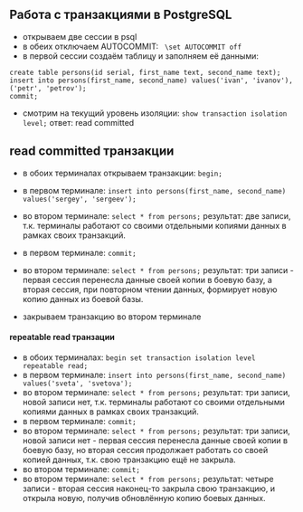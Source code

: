 ## Работа с транзакциями в PostgreSQL
- открываем две сессии в psql
- в обеих отключаем AUTOCOMMIT: ` \set AUTOCOMMIT off`
- в первой сессии создаём таблицу и заполняем её данными:
```
create table persons(id serial, first_name text, second_name text);
insert into persons(first_name, second_name) values('ivan', 'ivanov'), ('petr', 'petrov');
commit;
```
- смотрим на текущий уровень изоляции: ` show transaction isolation level; `
ответ: read committed

## read committed транзакции

- в обоих терминалах открываем транзакции:  `begin;`
- в первом терминале: `insert into persons(first_name, second_name) values('sergey', 'sergeev');`
- во втором терминале: `select * from persons;`
результат: две записи, т.к. терминалы работают со своими отдельными копиями данных в рамках своих транзакций.

- в первом терминале: `commit;`
- во втором терминале: `select * from persons;`
результат: три записи - первая сессия перенесла данные своей копии в боевую базу, а вторая сессия, при повторном чтении данных, формирует новую копию данных из боевой базы.
- закрываем транзакцию во втором терминале

#### repeatable read транзации

- в обоих терминалах: `begin set transaction isolation level repeatable read;`
- в первом терминале: `insert into persons(first_name, second_name) values('sveta', 'svetova');`
- во втором терминале: `select * from persons;`
результат: три записи, новой записи нет, т.к. терминалы работают со своими отдельными копиями данных в рамках своих транзакций.
- в первом терминале: `commit;`
- во втором терминале: `select * from persons;`
результат: три записи, новой записи нет - первая сессия перенесла данные своей копии в боевую базу, но вторая сессия продолжает работать со своей копией данных, т.к. свою транзакцию ещё не закрыла.
- во втором терминале: `commit;`
- во втором терминале: `select * from persons;`
результат: четыре записи - вторая сессия наконец-то закрыла свою транзакцию, и открыла новую, получив обновлённую копию боевых данных.
